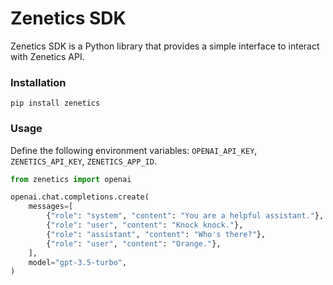 # Zenetics SDK

Zenetics SDK is a Python library that provides a simple interface to interact with Zenetics API.

### Installation

```commandline
pip install zenetics
```

### Usage

Define the following environment variables: `OPENAI_API_KEY`, `ZENETICS_API_KEY`, `ZENETICS_APP_ID`.

```python
from zenetics import openai

openai.chat.completions.create(
    messages=[
        {"role": "system", "content": "You are a helpful assistant."},
        {"role": "user", "content": "Knock knock."},
        {"role": "assistant", "content": "Who's there?"},
        {"role": "user", "content": "Orange."},
    ],
    model="gpt-3.5-turbo",
)
```
